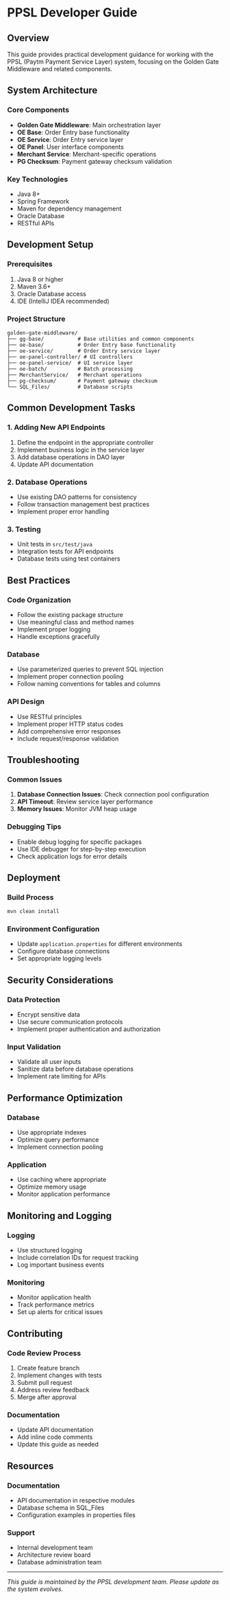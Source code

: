 # PPSL Developer Guide

## Overview
This guide provides practical development guidance for working with the PPSL (Paytm Payment Service Layer) system, focusing on the Golden Gate Middleware and related components.

## System Architecture

### Core Components
- **Golden Gate Middleware**: Main orchestration layer
- **OE Base**: Order Entry base functionality
- **OE Service**: Order Entry service layer
- **OE Panel**: User interface components
- **Merchant Service**: Merchant-specific operations
- **PG Checksum**: Payment gateway checksum validation

### Key Technologies
- Java 8+
- Spring Framework
- Maven for dependency management
- Oracle Database
- RESTful APIs

## Development Setup

### Prerequisites
1. Java 8 or higher
2. Maven 3.6+
3. Oracle Database access
4. IDE (IntelliJ IDEA recommended)

### Project Structure
```
golden-gate-middleware/
├── gg-base/           # Base utilities and common components
├── oe-base/           # Order Entry base functionality
├── oe-service/        # Order Entry service layer
├── oe-panel-controller/ # UI controllers
├── oe-panel-service/  # UI service layer
├── oe-batch/          # Batch processing
├── MerchantService/   # Merchant operations
├── pg-checksum/       # Payment gateway checksum
└── SQL_Files/         # Database scripts
```

## Common Development Tasks

### 1. Adding New API Endpoints
1. Define the endpoint in the appropriate controller
2. Implement business logic in the service layer
3. Add database operations in DAO layer
4. Update API documentation

### 2. Database Operations
- Use existing DAO patterns for consistency
- Follow transaction management best practices
- Implement proper error handling

### 3. Testing
- Unit tests in `src/test/java`
- Integration tests for API endpoints
- Database tests using test containers

## Best Practices

### Code Organization
- Follow the existing package structure
- Use meaningful class and method names
- Implement proper logging
- Handle exceptions gracefully

### Database
- Use parameterized queries to prevent SQL injection
- Implement proper connection pooling
- Follow naming conventions for tables and columns

### API Design
- Use RESTful principles
- Implement proper HTTP status codes
- Add comprehensive error responses
- Include request/response validation

## Troubleshooting

### Common Issues
1. **Database Connection Issues**: Check connection pool configuration
2. **API Timeout**: Review service layer performance
3. **Memory Issues**: Monitor JVM heap usage

### Debugging Tips
- Enable debug logging for specific packages
- Use IDE debugger for step-by-step execution
- Check application logs for error details

## Deployment

### Build Process
```bash
mvn clean install
```

### Environment Configuration
- Update `application.properties` for different environments
- Configure database connections
- Set appropriate logging levels

## Security Considerations

### Data Protection
- Encrypt sensitive data
- Use secure communication protocols
- Implement proper authentication and authorization

### Input Validation
- Validate all user inputs
- Sanitize data before database operations
- Implement rate limiting for APIs

## Performance Optimization

### Database
- Use appropriate indexes
- Optimize query performance
- Implement connection pooling

### Application
- Use caching where appropriate
- Optimize memory usage
- Monitor application performance

## Monitoring and Logging

### Logging
- Use structured logging
- Include correlation IDs for request tracking
- Log important business events

### Monitoring
- Monitor application health
- Track performance metrics
- Set up alerts for critical issues

## Contributing

### Code Review Process
1. Create feature branch
2. Implement changes with tests
3. Submit pull request
4. Address review feedback
5. Merge after approval

### Documentation
- Update API documentation
- Add inline code comments
- Update this guide as needed

## Resources

### Documentation
- API documentation in respective modules
- Database schema in SQL_Files
- Configuration examples in properties files

### Support
- Internal development team
- Architecture review board
- Database administration team

---

*This guide is maintained by the PPSL development team. Please update as the system evolves.*
